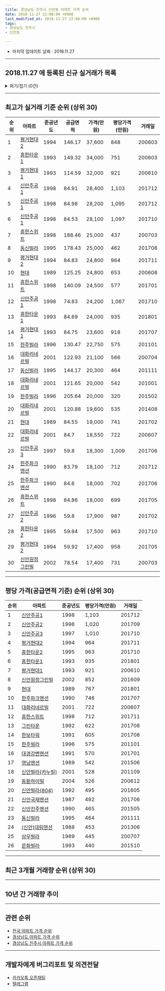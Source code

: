 ```yaml
---
title: 경상남도 진주시 신안동 아파트 가격 순위
date: 2018-11-27 22:08:09 +0900
last_modified_at: 2018-11-27 22:08:09 +0900
tags:
- 경상남도 진주시
- 신안동

---
```


* 마지막 업데이트 날짜 : 2018.11.27

---

## 2018.11.27 에 등록된 신규 실거래가 목록

<details>
<summary>펴기/접기 (0건)</summary>
<div markdown="1">

|아파트|준공년도|공급면적|가격(만원)|평당가격(만원)|거래일|
|---|---|---|---|---|---|
|없음||||||


</div>
</details>

---

## 최고가 실거래 기준 순위 (상위 30)


|순위|아파트|준공년도|공급면적|가격(만원)|평당가격(만원)|거래일|
|---|---|---|---|---|---|---|
|1|[평거현대2](https://search.naver.com/search.naver?query=%EA%B2%BD%EC%83%81%EB%82%A8%EB%8F%84+%EC%A7%84%EC%A3%BC%EC%8B%9C+%EC%8B%A0%EC%95%88%EB%8F%99+%ED%8F%89%EA%B1%B0%ED%98%84%EB%8C%802)|1994|146.17|37,600|848|200603|
|2|[흥한타운1](https://search.naver.com/search.naver?query=%EA%B2%BD%EC%83%81%EB%82%A8%EB%8F%84+%EC%A7%84%EC%A3%BC%EC%8B%9C+%EC%8B%A0%EC%95%88%EB%8F%99+%ED%9D%A5%ED%95%9C%ED%83%80%EC%9A%B41)|1993|149.32|34,000|751|200603|
|3|[평거현대1](https://search.naver.com/search.naver?query=%EA%B2%BD%EC%83%81%EB%82%A8%EB%8F%84+%EC%A7%84%EC%A3%BC%EC%8B%9C+%EC%8B%A0%EC%95%88%EB%8F%99+%ED%8F%89%EA%B1%B0%ED%98%84%EB%8C%801)|1993|114.59|32,000|921|200610|
|4|[신안주공1](https://search.naver.com/search.naver?query=%EA%B2%BD%EC%83%81%EB%82%A8%EB%8F%84+%EC%A7%84%EC%A3%BC%EC%8B%9C+%EC%8B%A0%EC%95%88%EB%8F%99+%EC%8B%A0%EC%95%88%EC%A3%BC%EA%B3%B51)|1998|84.91|28,400|1,103|201712|
|5|[신안주공1](https://search.naver.com/search.naver?query=%EA%B2%BD%EC%83%81%EB%82%A8%EB%8F%84+%EC%A7%84%EC%A3%BC%EC%8B%9C+%EC%8B%A0%EC%95%88%EB%8F%99+%EC%8B%A0%EC%95%88%EC%A3%BC%EA%B3%B51)|1998|84.98|28,200|1,095|201712|
|6|[신안주공1](https://search.naver.com/search.naver?query=%EA%B2%BD%EC%83%81%EB%82%A8%EB%8F%84+%EC%A7%84%EC%A3%BC%EC%8B%9C+%EC%8B%A0%EC%95%88%EB%8F%99+%EC%8B%A0%EC%95%88%EC%A3%BC%EA%B3%B51)|1998|84.53|28,100|1,097|201710|
|7|[흥한스위트](https://search.naver.com/search.naver?query=%EA%B2%BD%EC%83%81%EB%82%A8%EB%8F%84+%EC%A7%84%EC%A3%BC%EC%8B%9C+%EC%8B%A0%EC%95%88%EB%8F%99+%ED%9D%A5%ED%95%9C%EC%8A%A4%EC%9C%84%ED%8A%B8)|1998|188.46|25,000|437|200703|
|8|[동신빌라](https://search.naver.com/search.naver?query=%EA%B2%BD%EC%83%81%EB%82%A8%EB%8F%84+%EC%A7%84%EC%A3%BC%EC%8B%9C+%EC%8B%A0%EC%95%88%EB%8F%99+%EB%8F%99%EC%8B%A0%EB%B9%8C%EB%9D%BC)|1995|178.43|25,000|462|201708|
|9|[평거현대2](https://search.naver.com/search.naver?query=%EA%B2%BD%EC%83%81%EB%82%A8%EB%8F%84+%EC%A7%84%EC%A3%BC%EC%8B%9C+%EC%8B%A0%EC%95%88%EB%8F%99+%ED%8F%89%EA%B1%B0%ED%98%84%EB%8C%802)|1994|84.83|24,800|964|201711|
|10|[현대](https://search.naver.com/search.naver?query=%EA%B2%BD%EC%83%81%EB%82%A8%EB%8F%84+%EC%A7%84%EC%A3%BC%EC%8B%9C+%EC%8B%A0%EC%95%88%EB%8F%99+%ED%98%84%EB%8C%80)|1989|125.25|24,800|653|200608|
|11|[흥한스위트](https://search.naver.com/search.naver?query=%EA%B2%BD%EC%83%81%EB%82%A8%EB%8F%84+%EC%A7%84%EC%A3%BC%EC%8B%9C+%EC%8B%A0%EC%95%88%EB%8F%99+%ED%9D%A5%ED%95%9C%EC%8A%A4%EC%9C%84%ED%8A%B8)|1998|140.09|24,500|577|201701|
|12|[신안주공1](https://search.naver.com/search.naver?query=%EA%B2%BD%EC%83%81%EB%82%A8%EB%8F%84+%EC%A7%84%EC%A3%BC%EC%8B%9C+%EC%8B%A0%EC%95%88%EB%8F%99+%EC%8B%A0%EC%95%88%EC%A3%BC%EA%B3%B51)|1998|74.83|24,200|1,067|201710|
|13|[흥한타운1](https://search.naver.com/search.naver?query=%EA%B2%BD%EC%83%81%EB%82%A8%EB%8F%84+%EC%A7%84%EC%A3%BC%EC%8B%9C+%EC%8B%A0%EC%95%88%EB%8F%99+%ED%9D%A5%ED%95%9C%ED%83%80%EC%9A%B41)|1993|84.69|24,000|935|201801|
|14|[평거현대1](https://search.naver.com/search.naver?query=%EA%B2%BD%EC%83%81%EB%82%A8%EB%8F%84+%EC%A7%84%EC%A3%BC%EC%8B%9C+%EC%8B%A0%EC%95%88%EB%8F%99+%ED%8F%89%EA%B1%B0%ED%98%84%EB%8C%801)|1993|84.75|23,600|918|201707|
|15|[한주빌라](https://search.naver.com/search.naver?query=%EA%B2%BD%EC%83%81%EB%82%A8%EB%8F%84+%EC%A7%84%EC%A3%BC%EC%8B%9C+%EC%8B%A0%EC%95%88%EB%8F%99+%ED%95%9C%EC%A3%BC%EB%B9%8C%EB%9D%BC)|1996|130.47|22,750|575|201101|
|16|[대화리네르빌](https://search.naver.com/search.naver?query=%EA%B2%BD%EC%83%81%EB%82%A8%EB%8F%84+%EC%A7%84%EC%A3%BC%EC%8B%9C+%EC%8B%A0%EC%95%88%EB%8F%99+%EB%8C%80%ED%99%94%EB%A6%AC%EB%84%A4%EB%A5%B4%EB%B9%8C)|2001|122.93|21,100|566|200704|
|17|[동신빌라](https://search.naver.com/search.naver?query=%EA%B2%BD%EC%83%81%EB%82%A8%EB%8F%84+%EC%A7%84%EC%A3%BC%EC%8B%9C+%EC%8B%A0%EC%95%88%EB%8F%99+%EB%8F%99%EC%8B%A0%EB%B9%8C%EB%9D%BC)|1995|144.17|20,300|464|201111|
|18|[대화리네르빌](https://search.naver.com/search.naver?query=%EA%B2%BD%EC%83%81%EB%82%A8%EB%8F%84+%EC%A7%84%EC%A3%BC%EC%8B%9C+%EC%8B%A0%EC%95%88%EB%8F%99+%EB%8C%80%ED%99%94%EB%A6%AC%EB%84%A4%EB%A5%B4%EB%B9%8C)|2001|121.65|20,000|542|201001|
|19|[한주빌라](https://search.naver.com/search.naver?query=%EA%B2%BD%EC%83%81%EB%82%A8%EB%8F%84+%EC%A7%84%EC%A3%BC%EC%8B%9C+%EC%8B%A0%EC%95%88%EB%8F%99+%ED%95%9C%EC%A3%BC%EB%B9%8C%EB%9D%BC)|1996|205.64|20,000|320|201502|
|20|[대화리네르빌](https://search.naver.com/search.naver?query=%EA%B2%BD%EC%83%81%EB%82%A8%EB%8F%84+%EC%A7%84%EC%A3%BC%EC%8B%9C+%EC%8B%A0%EC%95%88%EB%8F%99+%EB%8C%80%ED%99%94%EB%A6%AC%EB%84%A4%EB%A5%B4%EB%B9%8C)|2001|120.88|19,600|535|201408|
|21|[현대](https://search.naver.com/search.naver?query=%EA%B2%BD%EC%83%81%EB%82%A8%EB%8F%84+%EC%A7%84%EC%A3%BC%EC%8B%9C+%EC%8B%A0%EC%95%88%EB%8F%99+%ED%98%84%EB%8C%80)|1989|84.55|19,000|741|201702|
|22|[대화리네르빌](https://search.naver.com/search.naver?query=%EA%B2%BD%EC%83%81%EB%82%A8%EB%8F%84+%EC%A7%84%EC%A3%BC%EC%8B%9C+%EC%8B%A0%EC%95%88%EB%8F%99+%EB%8C%80%ED%99%94%EB%A6%AC%EB%84%A4%EB%A5%B4%EB%B9%8C)|2001|84.7|18,550|722|200607|
|23|[신안주공3](https://search.naver.com/search.naver?query=%EA%B2%BD%EC%83%81%EB%82%A8%EB%8F%84+%EC%A7%84%EC%A3%BC%EC%8B%9C+%EC%8B%A0%EC%95%88%EB%8F%99+%EC%8B%A0%EC%95%88%EC%A3%BC%EA%B3%B53)|1997|59.8|18,300|1,009|201706|
|24|[한주파크맨션](https://search.naver.com/search.naver?query=%EA%B2%BD%EC%83%81%EB%82%A8%EB%8F%84+%EC%A7%84%EC%A3%BC%EC%8B%9C+%EC%8B%A0%EC%95%88%EB%8F%99+%ED%95%9C%EC%A3%BC%ED%8C%8C%ED%81%AC%EB%A7%A8%EC%85%98)|1990|83.79|18,100|712|201712|
|25|[한주파크맨션](https://search.naver.com/search.naver?query=%EA%B2%BD%EC%83%81%EB%82%A8%EB%8F%84+%EC%A7%84%EC%A3%BC%EC%8B%9C+%EC%8B%A0%EC%95%88%EB%8F%99+%ED%95%9C%EC%A3%BC%ED%8C%8C%ED%81%AC%EB%A7%A8%EC%85%98)|1990|84.6|18,000|702|201706|
|26|[흥한스위트](https://search.naver.com/search.naver?query=%EA%B2%BD%EC%83%81%EB%82%A8%EB%8F%84+%EC%A7%84%EC%A3%BC%EC%8B%9C+%EC%8B%A0%EC%95%88%EB%8F%99+%ED%9D%A5%ED%95%9C%EC%8A%A4%EC%9C%84%ED%8A%B8)|1998|84.86|18,000|699|201705|
|27|[신안주공2](https://search.naver.com/search.naver?query=%EA%B2%BD%EC%83%81%EB%82%A8%EB%8F%84+%EC%A7%84%EC%A3%BC%EC%8B%9C+%EC%8B%A0%EC%95%88%EB%8F%99+%EC%8B%A0%EC%95%88%EC%A3%BC%EA%B3%B52)|1996|59.8|17,900|987|201702|
|28|[흥한타운2](https://search.naver.com/search.naver?query=%EA%B2%BD%EC%83%81%EB%82%A8%EB%8F%84+%EC%A7%84%EC%A3%BC%EC%8B%9C+%EC%8B%A0%EC%95%88%EB%8F%99+%ED%9D%A5%ED%95%9C%ED%83%80%EC%9A%B42)|1995|59.94|17,500|963|201710|
|29|[평거현대2](https://search.naver.com/search.naver?query=%EA%B2%BD%EC%83%81%EB%82%A8%EB%8F%84+%EC%A7%84%EC%A3%BC%EC%8B%9C+%EC%8B%A0%EC%95%88%EB%8F%99+%ED%8F%89%EA%B1%B0%ED%98%84%EB%8C%802)|1994|59.92|17,400|958|201705|
|30|[신안원정그린빌](https://search.naver.com/search.naver?query=%EA%B2%BD%EC%83%81%EB%82%A8%EB%8F%84+%EC%A7%84%EC%A3%BC%EC%8B%9C+%EC%8B%A0%EC%95%88%EB%8F%99+%EC%8B%A0%EC%95%88%EC%9B%90%EC%A0%95%EA%B7%B8%EB%A6%B0%EB%B9%8C)|2002|78.54|17,400|731|200703|


---

## 평당 가격(공급면적 기준) 순위 (상위 30)


|순위|아파트|준공년도|평당가격(만원)|거래일|
|---|---|---|---|---|
|1|[신안주공1](https://search.naver.com/search.naver?query=%EA%B2%BD%EC%83%81%EB%82%A8%EB%8F%84+%EC%A7%84%EC%A3%BC%EC%8B%9C+%EC%8B%A0%EC%95%88%EB%8F%99+%EC%8B%A0%EC%95%88%EC%A3%BC%EA%B3%B51)|1998|1,103|201712|
|2|[신안주공2](https://search.naver.com/search.naver?query=%EA%B2%BD%EC%83%81%EB%82%A8%EB%8F%84+%EC%A7%84%EC%A3%BC%EC%8B%9C+%EC%8B%A0%EC%95%88%EB%8F%99+%EC%8B%A0%EC%95%88%EC%A3%BC%EA%B3%B52)|1996|1,020|201709|
|3|[신안주공3](https://search.naver.com/search.naver?query=%EA%B2%BD%EC%83%81%EB%82%A8%EB%8F%84+%EC%A7%84%EC%A3%BC%EC%8B%9C+%EC%8B%A0%EC%95%88%EB%8F%99+%EC%8B%A0%EC%95%88%EC%A3%BC%EA%B3%B53)|1997|1,010|201710|
|4|[평거현대2](https://search.naver.com/search.naver?query=%EA%B2%BD%EC%83%81%EB%82%A8%EB%8F%84+%EC%A7%84%EC%A3%BC%EC%8B%9C+%EC%8B%A0%EC%95%88%EB%8F%99+%ED%8F%89%EA%B1%B0%ED%98%84%EB%8C%802)|1994|964|201711|
|5|[흥한타운2](https://search.naver.com/search.naver?query=%EA%B2%BD%EC%83%81%EB%82%A8%EB%8F%84+%EC%A7%84%EC%A3%BC%EC%8B%9C+%EC%8B%A0%EC%95%88%EB%8F%99+%ED%9D%A5%ED%95%9C%ED%83%80%EC%9A%B42)|1995|963|201710|
|6|[흥한타운1](https://search.naver.com/search.naver?query=%EA%B2%BD%EC%83%81%EB%82%A8%EB%8F%84+%EC%A7%84%EC%A3%BC%EC%8B%9C+%EC%8B%A0%EC%95%88%EB%8F%99+%ED%9D%A5%ED%95%9C%ED%83%80%EC%9A%B41)|1993|935|201801|
|7|[평거현대1](https://search.naver.com/search.naver?query=%EA%B2%BD%EC%83%81%EB%82%A8%EB%8F%84+%EC%A7%84%EC%A3%BC%EC%8B%9C+%EC%8B%A0%EC%95%88%EB%8F%99+%ED%8F%89%EA%B1%B0%ED%98%84%EB%8C%801)|1993|921|200610|
|8|[신안원정그린빌](https://search.naver.com/search.naver?query=%EA%B2%BD%EC%83%81%EB%82%A8%EB%8F%84+%EC%A7%84%EC%A3%BC%EC%8B%9C+%EC%8B%A0%EC%95%88%EB%8F%99+%EC%8B%A0%EC%95%88%EC%9B%90%EC%A0%95%EA%B7%B8%EB%A6%B0%EB%B9%8C)|2002|852|201609|
|9|[현대](https://search.naver.com/search.naver?query=%EA%B2%BD%EC%83%81%EB%82%A8%EB%8F%84+%EC%A7%84%EC%A3%BC%EC%8B%9C+%EC%8B%A0%EC%95%88%EB%8F%99+%ED%98%84%EB%8C%80)|1989|767|201801|
|10|[한주파크맨션](https://search.naver.com/search.naver?query=%EA%B2%BD%EC%83%81%EB%82%A8%EB%8F%84+%EC%A7%84%EC%A3%BC%EC%8B%9C+%EC%8B%A0%EC%95%88%EB%8F%99+%ED%95%9C%EC%A3%BC%ED%8C%8C%ED%81%AC%EB%A7%A8%EC%85%98)|1990|746|201707|
|11|[대화리네르빌](https://search.naver.com/search.naver?query=%EA%B2%BD%EC%83%81%EB%82%A8%EB%8F%84+%EC%A7%84%EC%A3%BC%EC%8B%9C+%EC%8B%A0%EC%95%88%EB%8F%99+%EB%8C%80%ED%99%94%EB%A6%AC%EB%84%A4%EB%A5%B4%EB%B9%8C)|2001|722|200607|
|12|[흥한스위트](https://search.naver.com/search.naver?query=%EA%B2%BD%EC%83%81%EB%82%A8%EB%8F%84+%EC%A7%84%EC%A3%BC%EC%8B%9C+%EC%8B%A0%EC%95%88%EB%8F%99+%ED%9D%A5%ED%95%9C%EC%8A%A4%EC%9C%84%ED%8A%B8)|1998|712|201711|
|13|[그린타운](https://search.naver.com/search.naver?query=%EA%B2%BD%EC%83%81%EB%82%A8%EB%8F%84+%EC%A7%84%EC%A3%BC%EC%8B%9C+%EC%8B%A0%EC%95%88%EB%8F%99+%EA%B7%B8%EB%A6%B0%ED%83%80%EC%9A%B4)|1992|622|201708|
|14|[한보타워](https://search.naver.com/search.naver?query=%EA%B2%BD%EC%83%81%EB%82%A8%EB%8F%84+%EC%A7%84%EC%A3%BC%EC%8B%9C+%EC%8B%A0%EC%95%88%EB%8F%99+%ED%95%9C%EB%B3%B4%ED%83%80%EC%9B%8C)|1991|605|201708|
|15|[한주빌라](https://search.naver.com/search.naver?query=%EA%B2%BD%EC%83%81%EB%82%A8%EB%8F%84+%EC%A7%84%EC%A3%BC%EC%8B%9C+%EC%8B%A0%EC%95%88%EB%8F%99+%ED%95%9C%EC%A3%BC%EB%B9%8C%EB%9D%BC)|1996|575|201101|
|16|[대경강변맨션](https://search.naver.com/search.naver?query=%EA%B2%BD%EC%83%81%EB%82%A8%EB%8F%84+%EC%A7%84%EC%A3%BC%EC%8B%9C+%EC%8B%A0%EC%95%88%EB%8F%99+%EB%8C%80%EA%B2%BD%EA%B0%95%EB%B3%80%EB%A7%A8%EC%85%98)|1991|570|201701|
|17|[영남맨션](https://search.naver.com/search.naver?query=%EA%B2%BD%EC%83%81%EB%82%A8%EB%8F%84+%EC%A7%84%EC%A3%BC%EC%8B%9C+%EC%8B%A0%EC%95%88%EB%8F%99+%EC%98%81%EB%82%A8%EB%A7%A8%EC%85%98)|1989|542|201506|
|18|[신안빌라(카누빌)](https://search.naver.com/search.naver?query=%EA%B2%BD%EC%83%81%EB%82%A8%EB%8F%84+%EC%A7%84%EC%A3%BC%EC%8B%9C+%EC%8B%A0%EC%95%88%EB%8F%99+%EC%8B%A0%EC%95%88%EB%B9%8C%EB%9D%BC%28%EC%B9%B4%EB%88%84%EB%B9%8C%29)|2001|528|201109|
|19|[동환하이빌](https://search.naver.com/search.naver?query=%EA%B2%BD%EC%83%81%EB%82%A8%EB%8F%84+%EC%A7%84%EC%A3%BC%EC%8B%9C+%EC%8B%A0%EC%95%88%EB%8F%99+%EB%8F%99%ED%99%98%ED%95%98%EC%9D%B4%EB%B9%8C)|2004|526|200612|
|20|[신안빌라(804)](https://search.naver.com/search.naver?query=%EA%B2%BD%EC%83%81%EB%82%A8%EB%8F%84+%EC%A7%84%EC%A3%BC%EC%8B%9C+%EC%8B%A0%EC%95%88%EB%8F%99+%EC%8B%A0%EC%95%88%EB%B9%8C%EB%9D%BC%28804%29)|1992|495|201605|
|21|[신안국제맨션](https://search.naver.com/search.naver?query=%EA%B2%BD%EC%83%81%EB%82%A8%EB%8F%84+%EC%A7%84%EC%A3%BC%EC%8B%9C+%EC%8B%A0%EC%95%88%EB%8F%99+%EC%8B%A0%EC%95%88%EA%B5%AD%EC%A0%9C%EB%A7%A8%EC%85%98)|1987|492|201706|
|22|[신안진주맨션](https://search.naver.com/search.naver?query=%EA%B2%BD%EC%83%81%EB%82%A8%EB%8F%84+%EC%A7%84%EC%A3%BC%EC%8B%9C+%EC%8B%A0%EC%95%88%EB%8F%99+%EC%8B%A0%EC%95%88%EC%A7%84%EC%A3%BC%EB%A7%A8%EC%85%98)|1990|465|201505|
|23|[동신빌라](https://search.naver.com/search.naver?query=%EA%B2%BD%EC%83%81%EB%82%A8%EB%8F%84+%EC%A7%84%EC%A3%BC%EC%8B%9C+%EC%8B%A0%EC%95%88%EB%8F%99+%EB%8F%99%EC%8B%A0%EB%B9%8C%EB%9D%BC)|1995|464|201111|
|24|[(신안)대림맨션](https://search.naver.com/search.naver?query=%EA%B2%BD%EC%83%81%EB%82%A8%EB%8F%84+%EC%A7%84%EC%A3%BC%EC%8B%9C+%EC%8B%A0%EC%95%88%EB%8F%99+%28%EC%8B%A0%EC%95%88%29%EB%8C%80%EB%A6%BC%EB%A7%A8%EC%85%98)|1988|453|201306|
|25|[삼우빌라](https://search.naver.com/search.naver?query=%EA%B2%BD%EC%83%81%EB%82%A8%EB%8F%84+%EC%A7%84%EC%A3%BC%EC%8B%9C+%EC%8B%A0%EC%95%88%EB%8F%99+%EC%82%BC%EC%9A%B0%EB%B9%8C%EB%9D%BC)|1989|445|200707|
|26|[문화빌라](https://search.naver.com/search.naver?query=%EA%B2%BD%EC%83%81%EB%82%A8%EB%8F%84+%EC%A7%84%EC%A3%BC%EC%8B%9C+%EC%8B%A0%EC%95%88%EB%8F%99+%EB%AC%B8%ED%99%94%EB%B9%8C%EB%9D%BC)|1993|440|201510|


---

## 최근 3개월 거래량 순위 (상위 30)


<div style="width:100%;">
    <canvas id="deal_count_ranking" height="156"></canvas>
</div>


<script>
new Chart(document.getElementById("deal_count_ranking"), {
    type: 'horizontalBar',
    data: {
        labels: ['신안주공3', '현대', '평거현대2', '흥한타운2', '신안국제맨션', '신안주공2', '평거현대1', '신안주공1', '한주파크맨션', '흥한스위트', '그린타운', '한보타워'],
        datasets: [{
            label: '실거래 수',
            data: [6, 6, 4, 4, 4, 3, 3, 3, 2, 2, 1, 1],
            borderColor: "rgba(255, 0, 128, 1)",
            backgroundColor: "rgba(255, 0, 128, 0.5)",
            fill: false,
        }]
    },
    options: {
        responsive: true,
        title: {
            display: true,
            text: '최근 3개월 거래량 순위'
        },
        tooltips: {
            mode: 'index',
            intersect: false,
            callbacks: {
                title: function(tooltipItems, data) {
                    return "실거래 수:";
                },
                label: function(tooltipItem, data) {
                    return data.labels[tooltipItem.index] + ": " + tooltipItem.xLabel;
                }
            }
        },
        hover: {
            mode: 'nearest',
            intersect: true
        },
        scales: {
            xAxes: [{
                display: true,
                scaleLabel: {
                    display: true,
                    labelString: '실거래 수'
                },
                ticks: {
                    suggestedMin: 0,
                }
            }],
            yAxes: [{
                display: true,
                ticks: {
                    autoSkip: false,
                    callback: function(value, index, values) {
                        if (value.length > 10)
                            return value.substr(0, 8) + "...";
                        else
                            return value;
                    }
                },
                scaleLabel: {
                    display: false,
                }
            }]
        }
    }
});

</script>


---

## 10년 간 거래량 추이


<div style="width:100%;">
    <canvas id="deal_progress" height="300"></canvas>
</div>

<script>
new Chart(document.getElementById("deal_progress"), {
    type: 'line',
    data: {
        labels: ['200811','200812','200901','200902','200903','200904','200905','200906','200907','200908','200909','200910','200911','200912','201001','201002','201003','201004','201005','201006','201007','201008','201009','201010','201011','201012','201101','201102','201103','201104','201105','201106','201107','201108','201109','201110','201111','201112','201201','201202','201203','201204','201205','201206','201207','201208','201209','201210','201211','201212','201301','201302','201303','201304','201305','201306','201307','201308','201309','201310','201311','201312','201401','201402','201403','201404','201405','201406','201407','201408','201409','201410','201411','201412','201501','201502','201503','201504','201505','201506','201507','201508','201509','201510','201511','201512','201601','201602','201603','201604','201605','201606','201607','201608','201609','201610','201611','201612','201701','201702','201703','201704','201705','201706','201707','201708','201709','201710','201711','201712','201801','201802','201803','201804','201805','201806','201807','201808','201809','201810','201811'],
        datasets: [{
            label: '실거래 수',
            pointRadius: 1,
            data: [12, 22, 21, 58, 31, 28, 29, 42, 36, 30, 29, 28, 46, 46, 47, 48, 56, 32, 36, 31, 36, 26, 36, 54, 37, 43, 50, 37, 34, 28, 24, 41, 27, 49, 58, 39, 37, 41, 18, 45, 31, 25, 24, 17, 22, 23, 20, 34, 32, 21, 23, 22, 28, 37, 22, 30, 16, 16, 36, 33, 27, 17, 28, 43, 45, 39, 34, 31, 27, 36, 40, 45, 32, 32, 38, 37, 63, 59, 55, 39, 41, 22, 41, 60, 47, 30, 31, 37, 50, 45, 25, 35, 40, 49, 26, 53, 52, 30, 27, 41, 47, 38, 32, 37, 35, 35, 33, 35, 32, 21, 28, 26, 31, 20, 18, 17, 13, 33, 8, 26, 5],
            borderColor: "rgba(255, 201, 14, 1)",
            backgroundColor: "rgba(255, 201, 14, 0.5)",
            fill: true,
        }]
    },
    options: {
        responsive: true,
        title: {
            display: true,
            text: '10년간 거래량 추이'
        },
        tooltips: {
            mode: 'index',
            intersect: false,
        },
        hover: {
            mode: 'nearest',
            intersect: true
        },
        scales: {
            xAxes: [{
                display: true,
                scaleLabel: {
                    display: true,
                    labelString: '년/월'
                }
            }],
            yAxes: [{
                display: true,
                ticks: {
                    suggestedMin: 0,
                },
                scaleLabel: {
                    display: true,
                    labelString: '실거래 수'
                }
            }]
        }
    }
});

</script>


---

## 관련 순위

- [전국 아파트 가격 순위](https://inasie.github.io/apt-ranking/전국)
- [경상남도 아파트 가격 순위](https://inasie.github.io/apt-ranking/경상남도)
- [경상남도 진주시 아파트 가격 순위](https://inasie.github.io/apt-ranking/경상남도-진주시)


---

## 개발자에게 버그리포트 및 의견전달

- [카카오톡 오픈채팅](https://open.kakao.com/o/gLJUAP4)
- [텔레그램](https://t.me/inasie)

